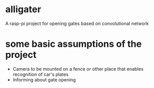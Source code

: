 # alligater
A rasp-pi project for opening gates based on convolutional network

# some basic assumptions of the project
* Camera to be mounted on a fence or other place that enables recognition of car's plates
* Informing about gate opening

